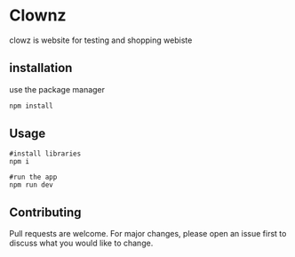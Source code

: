 # Clownz

clowz is website for testing and shopping webiste

## installation

use the package manager 

```bash
npm install 
```

## Usage

```
#install libraries
npm i 

#run the app
npm run dev
```

## Contributing
Pull requests are welcome. For major changes, please open an issue first
to discuss what you would like to change.

